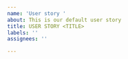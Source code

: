 ```yaml
---
name: 'User story '
about: This is our default user story
title: USER STORY <TITLE>
labels: ''
assignees: ''

---
```



